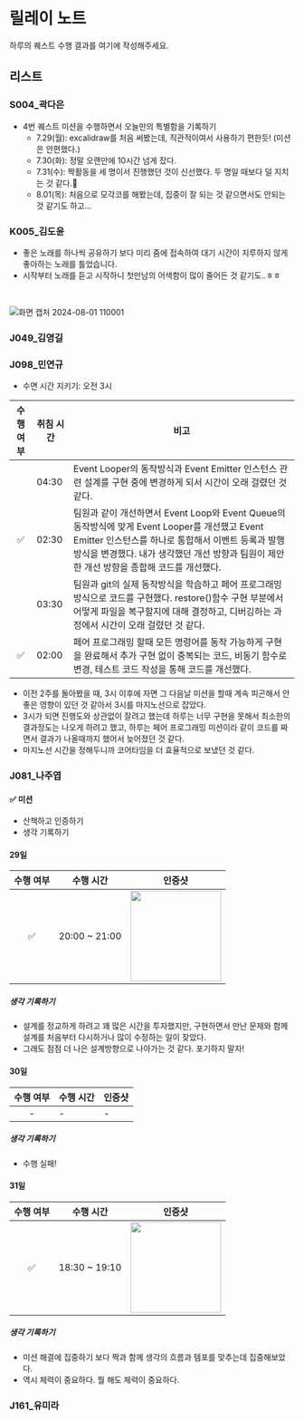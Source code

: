 # 릴레이 노트

하루의 퀘스트 수행 결과를 여기에 작성해주세요.

## 리스트

### S004_곽다은
- 4번 퀘스트 미션을 수행하면서 오늘만의 특별함을 기록하기  
    - 7.29(월): excalidraw를 처음 써봤는데, 직관적이여서 사용하기 편한듯! (미션은 안편했다.)  
    - 7.30(화): 정말 오랜만에 10시간 넘게 잤다.
    - 7.31(수): 짝활동을 세 명이서 진행했던 것이 신선했다. 두 명일 때보다 덜 지치는 것 같다.💪
    - 8.01(목): 처음으로 모각코를 해봤는데, 집중이 잘 되는 것 같으면서도 안되는 것 같기도 하고...

### K005_김도윤
- 좋은 노래를 하나씩 공유하기 보다 미리 줌에 접속하여 대기 시간이 지루하지 않게 좋아하는 노래를 틀었습니다.
- 시작부터 노래를 듣고 시작하니 첫만남의 어색함이 많이 줄어든 것 같기도..ㅎㅎ   <br/>
<br/>

  ![화면 캡처 2024-08-01 110001](https://github.com/user-attachments/assets/4a38382f-ef1c-4d6e-975d-ea7a627cecac)
 

### J049_김영길

### J098_민연규
- 수면 시간 지키기: 오전 3시
  
| 수행 여부 | 취침 시간     | 비고                                                                                                            |
| :-------: | ------------- | --------------------------------------------------------------------------------------------------------- |
|           | 04:30 |  Event Looper의 동작방식과 Event Emitter 인스턴스 관련 설계를 구현 중에 변경하게 되서 시간이 오래 걸렸던 것 같다.          |
|    ✅     | 02:30 |  팀원과 같이 개선하면서 Event Loop와 Event Queue의 동작방식에 맞게 Event Looper를 개선했고 Event Emitter 인스턴스를 하나로 통합해서 이벤트 등록과 발행 방식을 변경했다. 내가 생각했던 개선 방향과 팀원이 제안한 개선 방향을 종합해 코드를 개선했다.          |
|           | 03:30 |  팀원과 git의 실제 동작방식을 학습하고 페어 프로그래밍 방식으로 코드를 구현했다. restore()함수 구현 부분에서 어떻게 파일을 복구할지에 대해 결정하고, 디버깅하는 과정에서 시간이 오래 걸렸던 것 같다.  |
|    ✅     | 02:00 |  페어 프로그래밍 할때 모든 명령어를 동작 가능하게 구현을 완료해서 추가 구현 없이 중복되는 코드, 비동기 함수로 변경, 테스트 코드 작성을 통해 코드를 개선했다.  |

- 이전 2주를 돌아봤을 때, 3시 이후에 자면 그 다음날 미션을 할때 계속 피곤해서 안좋은 영향이 있던 것 같아서 3시를 마지노선으로 잡았다.
- 3시가 되면 진행도와 상관없이 잘려고 했는데 하루는 너무 구현을 못해서 최소한의 결과정도는 나오게 하려고 했고, 하루는 페어 프로그래밍 미션이라 같이 코드를 짜면서 결과가 나올때까지 했어서 늦어졌던 것 같다.
- 마지노선 시간을 정해두니까 코어타임을 더 효율적으로 보냈던 것 같다.
 
 
### J081_나주엽

#### ✅ 미션 

- 산책하고 인증하기
- 생각 기록하기

#### 29일

| 수행 여부 | 수행 시간     | 인증샷                                                                                                    |
| :-------: | ------------- | --------------------------------------------------------------------------------------------------------- |
|    ✅     | 20:00 ~ 21:00 | <img src="https://github.com/user-attachments/assets/acee71f6-350e-4c0b-8d79-98bc561d3811" width="160px"> |

##### 생각 기록하기

- 설계를 정교하게 하려고 꽤 많은 시간을 투자했지만, 구현하면서 만난 문제와 함께 설계를 처음부터 다시하거나 많이 수정하는 일이 잦았다.
- 그래도 점점 더 나은 설계방향으로 나아가는 것 같다. 포기하지 말자!

#### 30일

|수행 여부| 수행 시간| 인증샷|
|:---:|-----|-----|
|  -  |  -  |  -  |

##### 생각 기록하기

- 수행 실패!

#### 31일

|수행 여부| 수행 시간| 인증샷|
|:-----:|-----|-----|
|  ✅  |  18:30 ~ 19:10  |  <img src="https://github.com/user-attachments/assets/c9ac876b-78a8-46c8-b3a1-227d896edfe0" width="160px">  |

##### 생각 기록하기

- 미션 해결에 집중하기 보다 짝과 함께 생각의 흐름과 템포를 맞추는데 집중해보았다.
- 역시 체력이 중요하다. 뭘 해도 체력이 중요하다.

### J161_유미라
